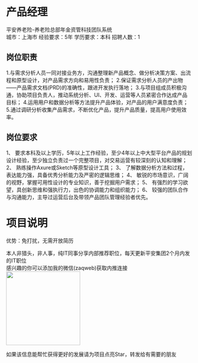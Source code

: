 # 产品经理
平安养老险-养老险总部年金资管科技团队系统  
城市：上海市 经验要求：5年 学历要求：本科  招聘人数：1

## 岗位职责
1.与需求分析人员一同对接业务方，沟通整理新产品概念、做分析决策方案、出流程和原型设计，对产品需求方向和易用性负责；
   2.保证需求分析人员的产出物——产品需求文档(PRD)的准确性，跟进开发执行落地；
   3.与项目组成员积极沟通，协助项目负责人，推动系统分析、UI、开发、运营等人员紧密合作达成产品目标；
   4.运用用户和数据分析等方法提升产品体验，对产品的用户满意度负责；
   5.通过调研分析收集产品需求，不断优化产品，提升产品质量，提高用户使用效率。

## 岗位要求
1、 要求本科及以上学历，5年以上工作经验，至少4年以上中大型平台产品的规划设计经验，至少独立负责过一个完整项目，对交易运营有较深刻的认知和理解；
   2、 熟练操作Axure或Sketch等原型设计工具；
   3、 了解数据分析方法和过程，表达能力强，具备优秀分析能力及严密的逻辑思维；
   4、 敏锐的市场意识，广阔的视野，掌握可用性设计的专业知识，善于挖掘用户需求；
   5、 有强烈的学习欲望，具创新思维和强执行力，出色的协调能力和组织能力；
   6、 较强的团队合作与沟通能力，主导过运营后台及带领产品团队管理经验者优先。

# 项目说明

优势：免打扰，无需开放简历

本人非猎头，非人事，纯IT同事分享内部推荐职位，每天更新平安集团2个月内发的IT职位  
感兴趣的你可以添加我的微信(zaqweb)获取内推连接  
<img src="https://github.com/zaqweb/PA-IT-JOBS/blob/master/WechatICode.jpeg"  height="200" width="200">

如果该信息能帮忙获得更好的发展请为项目点亮Star，转发给有需要的朋友




